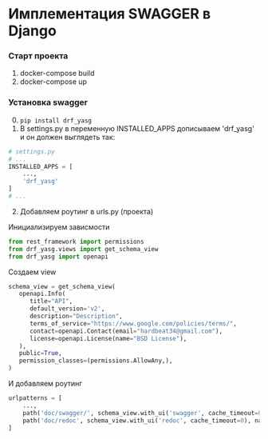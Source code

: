 # Имплементация SWAGGER в Django
### Старт проекта
1. docker-compose build
2. docker-compose up

### Установка swagger
0. ```pip install drf_yasg```
1. В settings.py в переменную INSTALLED_APPS дописываем 'drf_yasg' и он должен выглядеть так:

```python
# settings.py
# ...
INSTALLED_APPS = [
    ...,
    'drf_yasg'
]
# ...
```
2. Добавляем роутинг в urls.py (проекта)

Инициализируем зависмости
```python
from rest_framework import permissions
from drf_yasg.views import get_schema_view
from drf_yasg import openapi
```

Создаем view 
```python
schema_view = get_schema_view(
   openapi.Info(
      title="API",
      default_version='v2',
      description="Description",
      terms_of_service="https://www.google.com/policies/terms/",
      contact=openapi.Contact(email="hardbeat34@gmail.com"),
      license=openapi.License(name="BSD License"),
   ),
   public=True,
   permission_classes=(permissions.AllowAny,),
)
```

И добавляем роутинг
```python
urlpatterns = [
    ...,
    path('doc/swagger/', schema_view.with_ui('swagger', cache_timeout=0), name='schema-swagger-ui'),
    path('doc/redoc', schema_view.with_ui('redoc', cache_timeout=0), name='schema-redoc')
]
```


